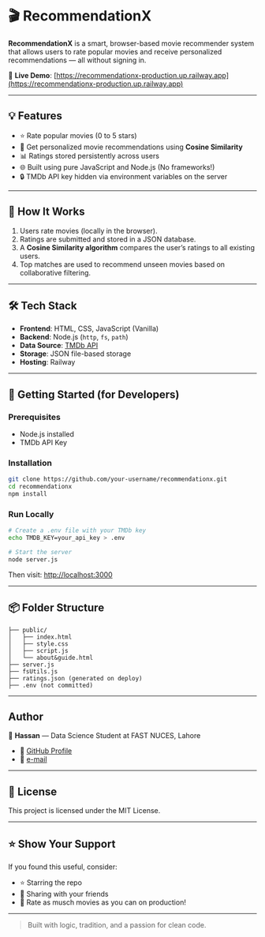 # 🎬 RecommendationX

**RecommendationX** is a smart, browser-based movie recommender system that allows users to rate popular movies and receive personalized recommendations — all without signing in.

🔗 **Live Demo**: [https://recommendationx-production.up.railway.app](https://recommendationx-production.up.railway.app)

---

## 💡 Features

- ⭐ Rate popular movies (0 to 5 stars)
- 🤖 Get personalized movie recommendations using **Cosine Similarity**
- 📊 Ratings stored persistently across users
- 🌐 Built using pure JavaScript and Node.js (No frameworks!)
- 🔒 TMDb API key hidden via environment variables on the server

---

## 🧠 How It Works

1. Users rate movies (locally in the browser).
2. Ratings are submitted and stored in a JSON database.
3. A **Cosine Similarity algorithm** compares the user’s ratings to all existing users.
4. Top matches are used to recommend unseen movies based on collaborative filtering.

---

## 🛠️ Tech Stack

- **Frontend**: HTML, CSS, JavaScript (Vanilla)
- **Backend**: Node.js (`http`, `fs`, `path`)
- **Data Source**: [TMDb API](https://www.themoviedb.org/documentation/api)
- **Storage**: JSON file-based storage
- **Hosting**: Railway

---

## 🚀 Getting Started (for Developers)

### Prerequisites

- Node.js installed
- TMDb API Key

### Installation

```bash
git clone https://github.com/your-username/recommendationx.git
cd recommendationx
npm install
```

### Run Locally

```bash
# Create a .env file with your TMDb key
echo TMDB_KEY=your_api_key > .env

# Start the server
node server.js
```

Then visit: [http://localhost:3000](http://localhost:3000)

---

## 📦 Folder Structure

```
├── public/
│   ├── index.html
│   ├── style.css
│   ├── script.js
│   └── about&guide.html
├── server.js
├── fsUtils.js
├── ratings.json (generated on deploy)
├── .env (not committed)
```

---

##  Author

👤 **Hassan** — Data Science Student at FAST NUCES, Lahore

- 🔗 [GitHub Profile](https://github.com/HassanNawaz14)
- 📧 [e-mail](hafizhassan142003@gmail.com)

---

## 📄 License

This project is licensed under the MIT License.

---

## ⭐ Show Your Support

If you found this useful, consider:

- ⭐ Starring the repo
- 🔁 Sharing with your friends
- 🧠 Rate as musch movies as you can on production!

---

> Built with logic, tradition, and a passion for clean code.
